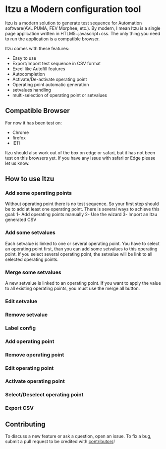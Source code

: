 Itzu a Modern configuration tool
==================================

Itzu is a modern solution to generate test sequence for Automation software(AVL PUMA, FEV Morphee, etc.). By modern, I mean Itzu is a single page application written in HTLM5+javascript+css. The only thing you need to run the application is a compatible browser. 

Itzu comes with these features:
- Easy to use
- Export/Import test sequence in CSV format
- Excel like Autofill features
- Autocompletion
- Activate/De-activate operating point
- Operating point automatic generation
- setvalues handling
- multi-selection of operating point or setvalues 

Compatible Browser
-------------------

For now it has been test on:
- Chrome
- firefox
- IE11 

Itzu should also work out of the box on edge or safari, but it has not been test on this browsers yet. If you have any issue with safari or Edge please let us know.

How to use Itzu
----------------

### Add some operating points

Without operating point there is no test sequence. So your first step should be to add at least one operating point.
There is several ways to achieve this goal:
1- Add operating points manually
2- Use the wizard
3- Import an Itzu generated CSV

### Add some setvalues

Each setvalue is linked to one or several operating point.
You have to select an operating point first, than you can add some setvalues to this operating point.
If you select several operating point, the setvalue will be link to all selected operating points.

### Merge some setvalues

A new setvalue is linked to an operating point. 
If you want to apply the value to all existing operating points, you must use the merge all button.

### Edit setvalue

### Remove setvalue

### Label config

### Add operating point

### Remove operating point

### Edit operating point

### Activate operating point

### Select/Deselect operating point

### Export CSV

Contributing
-------------

To discuss a new feature or ask a question, open an issue. To fix a bug, submit a pull request to be credited with [contributors](https://github.com/dim2s/itzu)!
